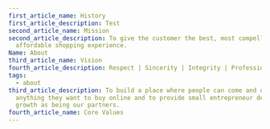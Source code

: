 ```yaml
---
first_article_name: History
first_article_description: Test
second_article_name: Mission
second_article_description: To give the customer the best, most compelling and
  affordable shopping experience.
Name: About
third_article_name: Vision
fourth_article_description: Respect | Sincerity | Integrity | Professionalism | Accountability
tags:
  - about
third_article_description: To build a place where people can come and discover
  anything they want to buy online and to provide small entrepreneur development
  growth as being our partners.
fourth_article_name: Core Values
---
```

